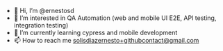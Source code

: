 - 👋 Hi, I’m @ernestosd
- 👀 I’m interested in QA Automation (web and mobile UI E2E, API testing, integration testing)
- 🌱 I’m currently learning cypress and mobile development
- 📫 How to reach me solisdiazernesto+githubcontact@gmail.com



